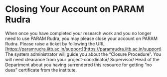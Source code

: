 # Closing Your Account on PARAM Rudra

When once you have completed your research work and you no longer need to use PARAM
Rudra, you may please close your account on PARAM Rudra. Please raise a ticket by following the URL [https://paramrudra.iitb.ac.in/support](https://paramrudra.iitb.ac.in/support) The system administrator will guide you about the “Closure Procedure”. You will need clearance from your project-coordinator/ Supervisor/ Head of the Department about you having surrendered this resource for getting “no dues” certificate from the institute. 
